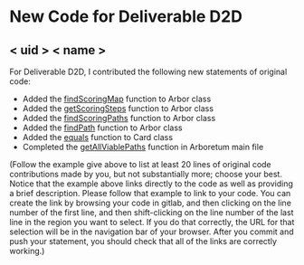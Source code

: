 # New Code for Deliverable D2D

## < uid > < name >

For Deliverable D2D, I contributed the following new statements of original code:

- Added the [findScoringMap](https://gitlab.cecs.anu.edu.au/u7447030/comp1110-ass2/-/blob/master/src/comp1110/ass2/game/Arbor.java#L186-197) function to Arbor class
- Added the [getScoringSteps](https://gitlab.cecs.anu.edu.au/u7447030/comp1110-ass2/-/blob/master/src/comp1110/ass2/game/Arbor.java#L206-228) function to Arbor class
- Added the [findScoringPaths](https://gitlab.cecs.anu.edu.au/u7447030/comp1110-ass2/-/blob/master/src/comp1110/ass2/game/Arbor.java#L237-258) function to Arbor class
- Added the [findPath](https://gitlab.cecs.anu.edu.au/u7447030/comp1110-ass2/-/blob/master/src/comp1110/ass2/game/Card.java#L86-96) function to Arbor class
- Added the [equals](https://gitlab.cecs.anu.edu.au/u7447030/comp1110-ass2/-/blob/master/src/comp1110/ass2/game/Card.java#L86-96) function to Card class
- Completed the [getAllViablePaths](https://gitlab.cecs.anu.edu.au/u7447030/comp1110-ass2/-/blob/master/src/comp1110/ass2/Arboretum.java#L953-983) function in Arboretum main file

(Follow the example give above to list at least 20 lines of original code contributions made by you, but not substantially more; choose your best. Notice that the example above links directly to the code as well as providing a brief description.   Please follow that example to link to your code.  You can create the link by browsing your code in gitlab, and then clicking on the line number of the first line, and then shift-clicking on the line number of the last line in the region you want to select.  If you do that correctly, the URL for that selection will be in the navigation bar of your browser.  After you commit and push your statement, you should check that all of the links are correctly working.)